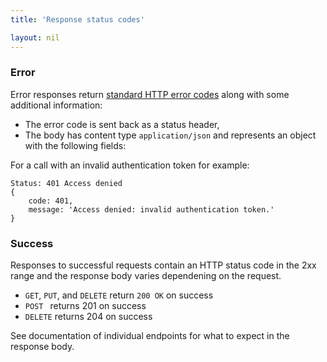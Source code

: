 ```yaml
---
title: 'Response status codes'

layout: nil
---
```


### Error

Error responses return 
[standard HTTP error codes](http://www.w3.org/Protocols/rfc2616/rfc2616-sec10.html) 
along with some additional information:

* The error code is sent back as a status header,
* The body has content type `application/json` and represents an object
  with the following fields:

For a call with an invalid authentication token for example:

    Status: 401 Access denied
    {
        code: 401,
        message: 'Access denied: invalid authentication token.'
    }

### Success

Responses to successful requests contain an HTTP status code in the 2xx
range and the response body varies dependening on the request.

* `GET`, `PUT`, and `DELETE` return `200 OK` on success
* `POST ` returns 201 on success
* `DELETE` returns 204 on success 

See documentation of individual endpoints for what to expect in the
response body.
